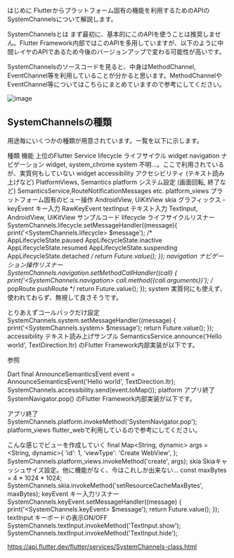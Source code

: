 
はじめに
Flutterからプラットフォーム固有の機能を利用するためのAPIのSystemChannelsについて解説します。

SystemChannelsとは
まず最初に、基本的にこのAPIを使うことは推奨しません。Flutter Framework内部ではこのAPIを多用していますが、以下のように中間レイヤのAPIであるため今後のバージョンアップで変わる可能性が高いです。

SystemChannelsのソースコードを見ると、中身はMethodChannel, EventChannel等を利用していることが分かると思います。MethodChannelやEventChannel等についてはこちらにまとめていますので参考にしてください。


![image](https://user-images.githubusercontent.com/4640346/113739996-474c9d00-973b-11eb-9769-b8a3c0313bdc.png)


## SystemChannelsの種類

用途毎にいくつかの種類が用意されています。一覧を以下に示します。

種類	機能	上位のFlutter Service
lifecycle	ライフサイクル	widget
navigation	ナビゲーション	widget, system_chrome
system	不明…。ここで利用されているが、実質何もしていない	widget
accessibility	アクセシビリティ (テキスト読み上げなど)	PlatformViews, Semantics
platform	システム設定 (画面回転, 終了など)	SemanticsService,RouteNotificationMessages etc.
platform_views	プラットフォーム固有のビュー操作	AndroidView, UiKitView
skia	グラフィックス	-
keyEvent	キー入力	RawKeyEvent
textInput	テキスト入力	TextInput, AndroidView, UiKitView
サンプルコード
lifecycle
ライフサイクルリスナー
SystemChannels.lifecycle.setMessageHandler((message){
  print('<SystemChannels.lifecycle> $message');
  /*
  AppLifecycleState.paused
  AppLifecycleState.inactive
  AppLifecycleState.resumed
  AppLifecycleState.suspending
  AppLifecycleState.detached
   */
  return Future<String>.value();
});
navigation
ナビゲーション操作リスナー
SystemChannels.navigation.setMethodCallHandler((call) {
  print('<SystemChannels.navigation> ${call.method} (${call.arguments})');
  /*
   popRoute
   pushRoute
   */
  return Future<dynamic>.value();
});
system
実質何にも使えず、使われておらず、無視して良さそうです。

とりあえずコールバックだけ設定
SystemChannels.system.setMessageHandler((message) {
  print('<SystemChannels.system> $message');
  return Future<dynamic>.value();
});
accessibility
テキスト読み上げサンプル
SemanticsService.announce('Hello world', TextDirection.ltr)
のFlutter Framework内部実装が以下です。

参照

Dart
final AnnounceSemanticsEvent event = AnnounceSemanticsEvent('Hello world', TextDirection.ltr);
SystemChannels.accessibility.send(event.toMap());
platform
アプリ終了
SystemNavigator.pop()
のFlutter Framework内部実装が以下です。

アプリ終了
SystemChannels.platform.invokeMethod('SystemNavigator.pop');
platform_views
flutter_webで利用しているので参考にしてください。

こんな感じでビューを作成していく
final Map<String, dynamic> args = <String, dynamic>{
  'id': 1,
  'viewType': 'Create WebView',
};
SystemChannels.platform_views.invokeMethod('create', args);
skia
Skiaキャッシュサイズ設定。他に機能がなく、今はこれしか出来ない…
const maxBytes = 4 * 1024 * 1024;
SystemChannels.skia.invokeMethod('setResourceCacheMaxBytes', maxBytes);
keyEvent
キー入力リスナー
SystemChannels.keyEvent.setMessageHandler((message) {
  print('<SystemChannels.keyEvent> $message');
  return Future<dynamic>.value();
});
textInput
キーボードの表示ON/OFF
SystemChannels.textInput.invokeMethod('TextInput.show');
SystemChannels.textInput.invokeMethod('TextInput.hide');



[Flutter プラットフォーム固有機能を利用するためのSystemChannels APIについて]: https://qiita.com/kurun_pan/items/c0c881f7a3f95ecb3f9d

https://api.flutter.dev/flutter/services/SystemChannels-class.html